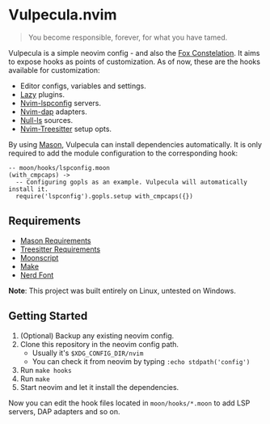 # Vulpecula.nvim

> You become responsible, forever, for what you have tamed.

Vulpecula is a simple neovim config - and also the 
[Fox Constelation](https://en.wikipedia.org/wiki/Vulpecula). It aims to expose 
hooks as points of customization. As of now, these are the hooks available 
for customization:

- Editor configs, variables and settings.
- [Lazy](https://github.com/folke/lazy.nvim) plugins.
- [Nvim-lspconfig](https://github.com/neovim/nvim-lspconfig) servers.
- [Nvim-dap](https://github.com/mfussenegger/nvim-dap) adapters.
- [Null-ls](https://github.com/jose-elias-alvarez/null-ls.nvim) sources.
- [Nvim-Treesitter](https://github.com/nvim-treesitter/nvim-treesitter) setup opts.

By using [Mason](https://github.com/williamboman/mason.nvim), Vulpecula can
install dependencies automatically. It is only required to add the module
configuration to the corresponding hook:

```moonscript
-- moon/hooks/lspconfig.moon
(with_cmpcaps) ->
  -- Configuring gopls as an example. Vulpecula will automatically install it.
  require('lspconfig').gopls.setup with_cmpcaps({})
```

## Requirements

- [Mason Requirements](https://github.com/williamboman/mason.nvim#requirements)
- [Treesitter Requirements](https://github.com/nvim-treesitter/nvim-treesitter#requirements)
- [Moonscript](https://moonscript.org/)
- [Make](https://www.gnu.org/software/make/)
- [Nerd Font](https://www.nerdfonts.com/)

**Note**: This project was built entirely on Linux, untested on Windows.

## Getting Started

1. (Optional) Backup any existing neovim config.
1. Clone this repository in the neovim config path.
	- Usually it's `$XDG_CONFIG_DIR/nvim`
	- You can check it from neovim by typing `:echo stdpath('config')`
1. Run `make hooks`
1. Run `make`
1. Start neovim and let it install the dependencies.

Now you can edit the hook files located in `moon/hooks/*.moon` to add 
LSP servers, DAP adapters and so on.
